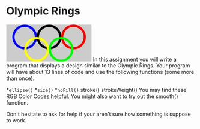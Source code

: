 Olympic Rings
=============

![picture of olympic rings](OlympicRings.JPG)
In this assignment you will write a program that displays a design similar to the Olympic Rings. Your program will have about 13 lines of code and use the following functions (some more than once):

*`ellipse()`
*`size()`
*`noFill()`
stroke()
strokeWeight()
You may find these RGB Color Codes helpful. You might also want to try out the smooth() function.

Don't hesitate to ask for help if your aren't sure how something is suppose to work.